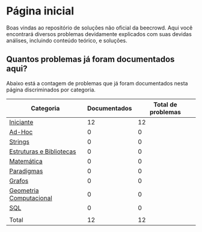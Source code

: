 # Página inicial

Boas vindas ao repositório de soluções não oficial da beecrowd. Aqui você encontrará diversos problemas devidamente explicados com suas devidas análises, incluindo conteúdo teórico, e soluções.

## Quantos problemas já foram documentados aqui?

Abaixo está a contagem de problemas que já foram documentados nesta página discriminados por categoria.

| Categoria | Documentados | Total de problemas |
| -- | -- | -- |
| [Iniciante](./Iniciante/README.md) | 12 | 12 |
| [Ad-Hoc](./problemas/ad-hoc/README.md) | 0 | 0 |
| [Strings](./problemas/strings/README.md) | 0 | 0 |
| [Estruturas e Bibliotecas](./problemas/estruturas-e-bibliotecas/README.md) | 0 | 0 |
| [Matemática](./problemas/matematica/README.md) | 0 | 0 |
| [Paradigmas](./problemas/paradigmas/README.md) | 0 | 0 |
| [Grafos](./problemas/grafos/README.md) | 0 | 0 |
| [Geometria Computacional](./problemas/geometria-computacional/README.md) | 0 | 0 |
| [SQL](./problemas/sql/README.md) | 0 | 0 |
| | | |
| Total | 12 | 12 |
